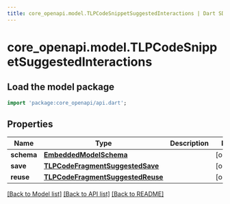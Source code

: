 ```yaml
---
title: core_openapi.model.TLPCodeSnippetSuggestedInteractions | Dart SDK
---
```


# core_openapi.model.TLPCodeSnippetSuggestedInteractions

## Load the model package
```dart
import 'package:core_openapi/api.dart';
```

## Properties
Name | Type | Description | Notes
------------ | ------------- | ------------- | -------------
**schema** | [**EmbeddedModelSchema**](EmbeddedModelSchema.md) |  | [optional] 
**save** | [**TLPCodeFragmentSuggestedSave**](TLPCodeFragmentSuggestedSave.md) |  | [optional] 
**reuse** | [**TLPCodeFragmentSuggestedReuse**](TLPCodeFragmentSuggestedReuse.md) |  | [optional] 

[[Back to Model list]](../README.md#documentation-for-models) [[Back to API list]](../README.md#documentation-for-api-endpoints) [[Back to README]](../README.md)


